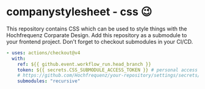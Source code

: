 # companystylesheet - css 😉

This repository contains CSS which can be used to style things with the Hochfrequenz Corparate Design.
Add this repository as a submodule to your frontend project.
Don't forget to checkout submodules in your CI/CD.

```yaml
- uses: actions/checkout@v4
  with:
    ref: ${{ github.event.workflow_run.head_branch }}
    token: ${{ secrets.CSS_SUBMODULE_ACCESS_TOKEN }} # personal access token (PAT) with repo scope
    # https://github.com/Hochfrequenz/your-repository/settings/secrets/actions/CSS_SUBMODULE_ACCESS_TOKEN
    submodules: "recursive"
```
